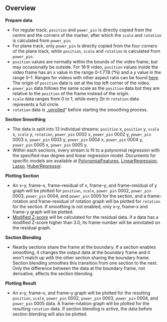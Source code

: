 ## Overview  

**Prepare data**

* For regular track, `position` and `power_pin` is directly copied from the centre and the corners of the marker, after which the `scale` and `rotation` is calculated from `power_pin`.  
* For plane track, only `power_pin` is directly copied from the four corners of the plane track, while `position`, `scale` and `rotation` is calculated from `power_pin`.  
* `position` values are normally within the bounds of the video frame, but may occasionally be outside. For 16:9 video, `position` values inside the video frame has an x value in the range 0–1.778 (16⁄9) and a y value in the range 0–1. Ranges for videos with other aspect ratio can be found [here](https://github.com/Akatmks/Akatsumekusa-Aegisub-Scripts/blob/1c7aa5fd7f75ea164a2cc554ddd1983eb7fab2be/scripts/aae-export/aae-export.py#L346-L355). The origin of `position` data is set at the top left corner of the video.  
* `power_pin` data follows the same scale as the `position` data but they are relative to the `position` of the frame instead of the origin.  
* `scale` data ranges from 0 to 1, while every 2𝜋 in `rotation` data represents a full circle.  
* `rotation` data is „[unrolled](https://github.com/Akatmks/Akatsumekusa-Aegisub-Scripts/blob/1c7aa5fd7f75ea164a2cc554ddd1983eb7fab2be/scripts/aae-export/aae-export.py#L717-L724)“ before starting the smoothing process.  

**Section Smoothing**

* The data is split into 13 individual streams: `position` x, `position` y, `scale` x, `scale` y, `rotation`, `power_pin` 0002 x, `power_pin` 0002 y, `power_pin` 0003 x, `power_pin` 0003 y, `power_pin` 0004 x, `power_pin` 0004 y, `power_pin` 0005 x, `power_pin` 0005 y.  
* Within each sections, every stream is fit to a polynomial regression with the specified max degree and linear regression model. Documents for specific models are available at [PolynomialFeatures](https://scikit-learn.org/stable/modules/generated/sklearn.preprocessing.PolynomialFeatures.html), [LinearRegression](https://scikit-learn.org/stable/modules/generated/sklearn.linear_model.LinearRegression.html), [Lasso](https://scikit-learn.org/stable/modules/generated/sklearn.linear_model.Lasso.html), [HuberRegressor](https://scikit-learn.org/stable/modules/generated/sklearn.linear_model.HuberRegressor.html).  

**Plotting Section**

* An x–y, frame–x, frame–residual of x, frame–y, and frame–residual of y graph will be plotted for `position`, `scale`, `power_pin` 0002, `power_pin` 0003, `power_pin` 0004, and `power_pin` 0005 for the section, and a frame–rotation and frame–residual of rotation graph will be plotted for `rotation` for the section. If smoothing is not enabled, only x–y, frame–x and frame-y graph will be plotted.  
* [Modified Z-score](https://www.itl.nist.gov/div898/handbook/eda/section3/eda35h.htm#Z-Scores) will be calculated for the residual data. if a data has a modified Z-score higher than 3.0, its frame number will be annotated on the residual graph.  

**Section Blending**

* Nearby sections share the frame at the boundary. If a section enables smoothing, it changes the output data at the boundary frame and it won't match up with the other section sharing the boundary frame. Section blending smoothes this transition from one section to the next. Only the difference between the data at the boundary frame, not derivative, affects the section blending.   

**Plotting Result**

* An x–y, frame–x, and frame–y graph will be plotted for the resulting `position`, `scale`, `power_pin` 0002, `power_pin` 0003, `power_pin` 0004, and `power_pin` 0005 data. A frame–rotation graph will be plotted for the resulting `rotation` data. If section blending is active, the data before section blending will also be plotted.  
